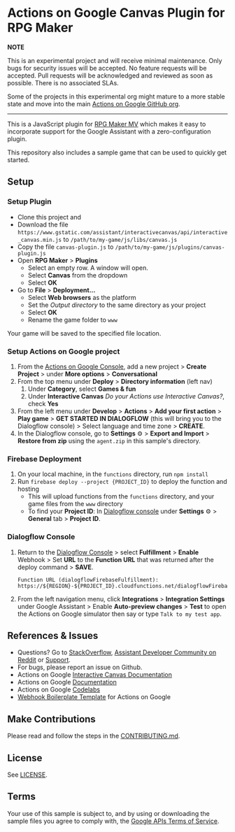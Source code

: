 # Actions on Google Canvas Plugin for RPG Maker
**NOTE**

This is an experimental project and will receive minimal maintenance. Only bugs for security issues will be accepted. No feature requests will be accepted. Pull requests will be acknowledged and reviewed as soon as possible. There is no associated SLAs.

Some of the projects in this experimental org might mature to a more stable state and move into the main [Actions on Google GitHub org](https://github.com/actions-on-google).

---

This is a JavaScript plugin for [RPG Maker MV](http://www.rpgmakerweb.com/products/programs/rpg-maker-mv)
which makes it easy to incorporate support for the Google Assistant with a zero-configuration
plugin.

This repository also includes a sample game that can be used to quickly get started.

## Setup
### Setup Plugin
* Clone this project and
* Download the file `https://www.gstatic.com/assistant/interactivecanvas/api/interactive_canvas.min.js` to `/path/to/my-game/js/libs/canvas.js`
* Copy the file `canvas-plugin.js` to `/path/to/my-game/js/plugins/canvas-plugin.js`
* Open **RPG Maker** > **Plugins**
    * Select an empty row. A window will open.
    * Select **Canvas** from the dropdown
    * Select **OK**
* Go to **File** > **Deployment...**
    * Select **Web browsers** as the platform
    * Set the _Output directory_ to the same directory as your project
    * Select **OK**
    * Rename the game folder to `www`

Your game will be saved to the specified file location.

### Setup Actions on Google project
1. From the [Actions on Google Console](https://console.actions.google.com/), add a new project > **Create Project** > under **More options** > **Conversational**
1. From the top menu under **Deploy** > **Directory information** (left nav)
    1. Under **Category**, select **Games & fun**
    1. Under **Interactive Canvas** *Do your Actions use Interactive Canvas?*, check **Yes**
1. From the left menu under **Develop** > **Actions** > **Add your first action** > **Play game** > **GET STARTED IN DIALOGFLOW** (this will bring you to the Dialogflow console) > Select language and time zone > **CREATE**.
1. In the Dialogflow console, go to **Settings** ⚙ > **Export and Import** > **Restore from zip** using the `agent.zip` in this sample's directory.

### Firebase Deployment
1. On your local machine, in the `functions` directory, run `npm install`
1. Run `firebase deploy --project {PROJECT_ID}` to deploy the function and hosting
    + This will upload functions from the `functions` directory, and your game files from the `www` directory
    + To find your **Project ID**: In [Dialogflow console](https://console.dialogflow.com/) under **Settings** ⚙ > **General** tab > **Project ID**.

### Dialogflow Console
1. Return to the [Dialogflow Console](https://console.dialogflow.com) > select **Fulfillment** > **Enable** Webhook > Set **URL** to the **Function URL** that was returned after the deploy command > **SAVE**.
    ```
    Function URL (dialogflowFirebaseFulfillment): https://${REGION}-${PROJECT_ID}.cloudfunctions.net/dialogflowFirebaseFulfillment
    ```
1. From the left navigation menu, click **Integrations** > **Integration Settings** under Google Assistant > Enable **Auto-preview changes** >  **Test** to open the Actions on Google simulator then say or type `Talk to my test app`.

## References & Issues

- Questions? Go to [StackOverflow](https://stackoverflow.com/questions/tagged/actions-on-google), [Assistant Developer Community on Reddit](https://www.reddit.com/r/GoogleAssistantDev/) or [Support](https://developers.google.com/actions/support/).
- For bugs, please report an issue on Github.
- Actions on Google [Interactive Canvas Documentation](https://developers.google.com/actions/canvas/)
- Actions on Google [Documentation](https://developers.google.com/actions/extending-the-assistant)
- Actions on Google [Codelabs](https://codelabs.developers.google.com/?cat=Assistant)
- [Webhook Boilerplate Template](https://github.com/actions-on-google/dialogflow-webhook-boilerplate-nodejs) for Actions on Google

## Make Contributions

Please read and follow the steps in the [CONTRIBUTING.md](CONTRIBUTING.md).

## License

See [LICENSE](LICENSE).

## Terms

Your use of this sample is subject to, and by using or downloading the sample files you agree to comply with, the [Google APIs Terms of Service](https://developers.google.com/terms/).
